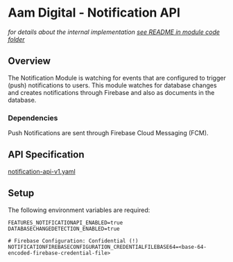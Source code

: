 # Aam Digital - Notification API
_for details about the internal implementation [see README in module code folder](../../application/aam-backend-service/src/main/kotlin/com/aamdigital/aambackendservice/notification/README.md)_

## Overview

The Notification Module is watching for events that are configured to trigger (push) notifications to users.
This module watches for database changes and creates notifications through Firebase and also as documents in the database.

### Dependencies

Push Notifications are sent through Firebase Cloud Messaging (FCM).

## API Specification

[notification-api-v1.yaml](../api-specs/notification-api-v1.yaml)

## Setup
The following environment variables are required:
```dotenv
FEATURES_NOTIFICATIONAPI_ENABLED=true
DATABASECHANGEDETECTION_ENABLED=true

# Firebase Configuration: Confidential (!)
NOTIFICATIONFIREBASECONFIGURATION_CREDENTIALFILEBASE64=<base-64-encoded-firebase-credential-file>
```